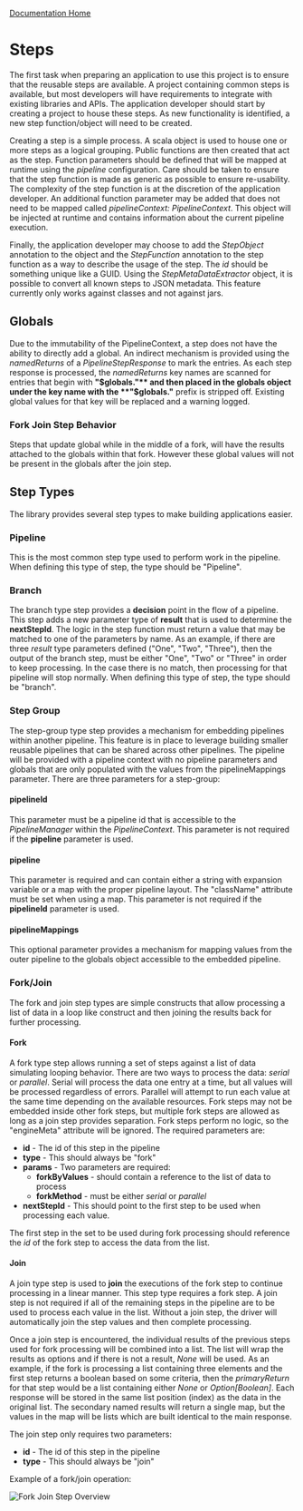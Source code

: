 [Documentation Home](readme.md)

# Steps
The first task when preparing an application to use this project is to ensure that the reusable steps are available. A
project containing common steps is available, but most developers will have requirements to integrate with existing 
libraries and APIs. The application developer should start by creating a project to house these steps. As new 
functionality is identified, a new step function/object will need to be created.

Creating a step is a simple process. A scala object is used to house one or more steps as a logical grouping. Public
functions are then created that act as the step. Function parameters should be defined that will be mapped at runtime 
using the *pipeline* configuration. Care should be taken to ensure that the step function is made as generic as possible
to ensure re-usability. The complexity of the step function is at the discretion of the application developer. An additional
function parameter may be added that does not need to be mapped called *pipelineContext: PipelineContext*. This object
will be injected at runtime and contains information about the current pipeline execution.

Finally, the application developer may choose to add the *StepObject* annotation to the object and the *StepFunction*
annotation to the step function as a way to describe the usage of the step. The *id* should be something unique like a 
GUID. Using the *StepMetaDataExtractor* object, it is possible to convert all known steps to JSON metadata. This feature
currently only works against classes and not against jars.

## Globals
Due to the immutability of the PipelineContext, a step does not have the ability to directly add a global. An indirect 
mechanism is provided using the *namedReturns* of a *PipelineStepResponse* to mark the entries. As each step response
is processed, the *namedReturns* key names are scanned for entries that begin with **"$globals."** and then placed in the
globals object under the key name with the **"$globals."** prefix is stripped off. Existing global values for that key will 
be replaced and a warning logged.

### Fork Join Step Behavior
Steps that update global while in the middle of a fork, will have the results attached to the globals within that fork.
However these global values will not be present in the globals after the join step.

## Step Types
The library provides several step types to make building applications easier.

### Pipeline
This is the most common step type used to perform work in the pipeline. When defining this type of step, the type should
be "Pipeline".

### Branch
The branch type step provides a **decision** point in the flow of a pipeline. This step adds a new parameter type of **result**
that is used to determine the **nextStepId**. The logic in the step function must return a value that may be matched to 
one of the parameters by name. As an example, if there are three *result* type parameters defined ("One", "Two", "Three"),
then the output of the branch step, must be either "One", "Two" or "Three" in order to keep processing. In the case there 
is no match, then processing for that pipeline will stop normally. When defining this type of step, the type should
be "branch".

### Step Group
The step-group type step provides a mechanism for embedding pipelines within another pipeline. This feature is in place
to leverage building smaller reusable pipelines that can be shared across other pipelines. The pipeline will be provided 
with a pipeline context with no pipeline parameters and globals that are only populated with the values from the 
pipelineMappings parameter. There are three parameters for a step-group:

#### pipelineId
This parameter must be a pipeline id that is accessible to the *PipelineManager* within the *PipelineContext*. This
parameter is not required if the **pipeline** parameter is used.

#### pipeline
This parameter is required and can contain either a string with expansion variable or a map with the proper pipeline 
layout. The "className" attribute must be set when using a map. This parameter is not required if the **pipelineId**
parameter is used.

#### pipelineMappings
This optional parameter provides a mechanism for mapping values from the outer pipeline to the globals object accessible 
to the embedded pipeline.

### Fork/Join
The fork and join step types are simple constructs that allow processing a list of data in a loop like construct and then 
joining the results back for further processing.

#### Fork
A fork type step allows running a set of steps against a list of data simulating looping behavior. There are two ways
to process the data: *serial* or *parallel*. Serial will process the data one entry at a time, but all values will be 
processed regardless of errors. Parallel will attempt to run each value at the same time depending on the available 
resources. Fork steps may not be embedded inside other fork steps, but multiple fork steps are allowed as long as a
join step provides separation. Fork steps perform no logic, so the "engineMeta" attribute will be ignored. The required 
parameters are:

* **id** - The id of this step in the pipeline
* **type** - This should always be "fork"
* **params** - Two parameters are required:
  * **forkByValues** - should contain a reference to the list of data to process
  * **forkMethod** - must be either *serial* or *parallel*
* **nextStepId** - This should point to the first step to be used when processing each value.

The first step in the set to be used during fork processing should reference the *id* of the fork step to access the 
data from the list.

#### Join
A join type step is used to **join** the executions of the fork step to continue processing in a linear manner. This step 
type requires a fork step. A join step is not required if all of the remaining steps in the pipeline are to be used to 
process each value in the list. Without a join step, the driver will automatically join the step values and then complete
processing.

Once a join step is encountered, the individual results of the previous steps used for fork processing will be combined 
into a list. The list will wrap the results as options and if there is not a result, *None* will be used. As an example,
if the fork is processing a list containing three elements and the first step returns a boolean based on some criteria, 
then the *primaryReturn* for that step would be a list containing either *None* or *Option[Boolean]*. Each response will 
be stored in the same list position (index) as the data in the original list. The secondary named results will return a 
single map, but the values in the map will be lists which are built identical to the main response.

The join step only requires two parameters:
*  **id** - The id of this step in the pipeline
* **type** - This should always be "join"

Example of a fork/join operation:

![Fork Join Step Overview](../../docs/images/Fork_Join_Overview.png "Fork Join Step Overview")
